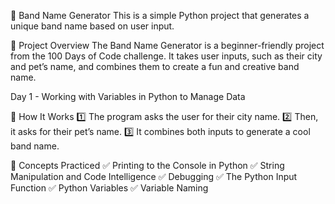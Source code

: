 🎸 Band Name Generator
This is a simple Python project that generates a unique band name based on user input.

📌 Project Overview
The Band Name Generator is a beginner-friendly project from the 100 Days of Code challenge. It takes user inputs, such as their city and pet’s name, and combines them to create a fun and creative band name.

Day 1 - Working with Variables in Python to Manage Data

🚀 How It Works
1️⃣ The program asks the user for their city name.
2️⃣ Then, it asks for their pet’s name.
3️⃣ It combines both inputs to generate a cool band name.

📌 Concepts Practiced
✅ Printing to the Console in Python
✅ String Manipulation and Code Intelligence
✅ Debugging
✅ The Python Input Function
✅ Python Variables
✅ Variable Naming















